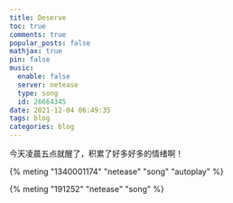 ```yaml
---
title: Deserve
toc: true
comments: true
popular_posts: false
mathjax: true
pin: false
music:
  enable: false
  server: netease
  type: song
  id: 26664345
date: 2021-12-04 06:49:35
tags: blog
categories: blog
---
```


今天凌晨五点就醒了，积累了好多好多的情绪啊！

<!-- 年轻的战场 -->

<!-- 我们都一样 -->

{% meting "1340001174" "netease" "song" "autoplay" %}


{% meting "191252" "netease" "song" %}

<!-- more -->